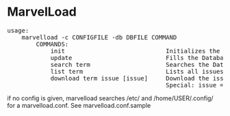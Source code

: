 MarvelLoad
==========

<pre>
usage:
	marvelload -c CONFIGFILE -db DBFILE COMMAND
		COMMANDS:
			init							Initializes the Database
			update							Fills the Database
			search term						Searches the Database for "term"
			list term						Lists all issues of the first series found by "term"
			download term issue [issue]		Download the issues for series found by term.
											Special: issue = all downloads all issues
</pre>
if no config is given, marvelload searches /etc/ and /home/USER/.config/ for a marvelload.conf.
See marvelload.conf.sample
